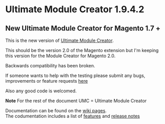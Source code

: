 Ultimate Module Creator 1.9.4.2
======

New Ultimate Module Creator for Magento 1.7 +
-------------

This is the new version of <a href="https://github.com/tzyganu/moduleCreator">Ultimate Module Creator</a>.


This should be the version 2.0 of the Magento extension but I'm keeping this version for the Module Creator for Magento 2.0.  

Backwards compatibility has been broken.

If someone wants to help with the testing please submit any bugs, improvements or feature requests <a href="https://github.com/tzyganu/UMC1.9/issues">here</a>

Also any good code is welcomed.

**Note**
For the rest of the document UMC = Ultimate Module Creator

Documentation can be found on the [wiki pages](https://github.com/tzyganu/UMC1.9/wiki/).  
The codumentation includes a list of [features](https://github.com/tzyganu/UMC1.9/wiki/features) and [release notes](https://github.com/tzyganu/UMC1.9/wiki/release-notes)  




